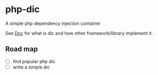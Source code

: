 # php-dic

A simple php dependency injection container

See [Doc](doc) for what is dic and how other framework/library implement it.

## Road map

- [ ] find popular php dic
- [ ] write a simple dic
